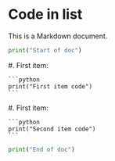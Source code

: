 # Code in list

This is a Markdown document.

```python
print("Start of doc")
```

#.  First item:

    ```python
    print("First item code")
    ```

#.  First item:

    ```python
    print("Second item code")
    ```

```python
print("End of doc")
```
